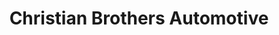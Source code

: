 ---
title: "Christian Brothers Automotive"
url: /parker/christian-brothers-automotive/
shop: car repair
---